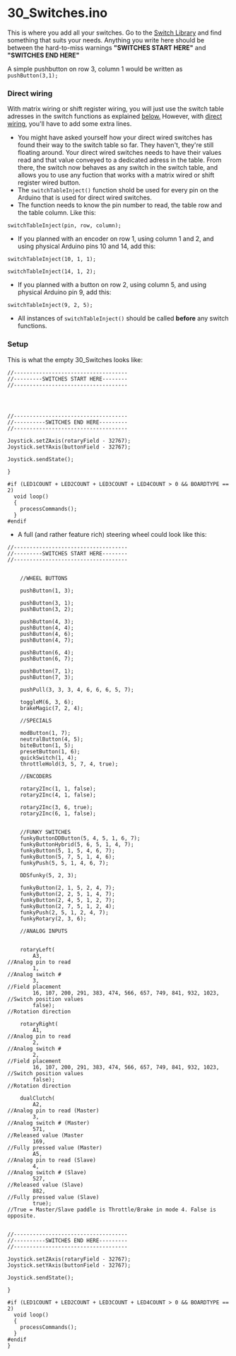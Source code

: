 # 30\_Switches.ino

This is where you add all your switches. Go to the [Switch Library](../../switch-library/) and find something that suits your needs. Anything you write here should be between the hard-to-miss warnings **"SWITCHES START HERE"** and **"SWITCHES END HERE"**

A simple pushbutton on row 3, column 1 would be written as `pushButton(3,1);`

### Direct wiring

With matrix wiring or shift register wiring, you will just use the switch table adresses in the switch functions as explained [below.](30\_switches.md#setup) However, with [direct wiring](../../2.-wiring/switches/non-matrix-wiring.md), you'll have to add some extra lines.

* You might have asked yourself how your direct wired switches has found their way to the switch table so far. They haven't, they're still floating around. Your direct wired switches needs to have their values read and that value conveyed to a dedicated adress in the table. From there, the switch now behaves as any switch in the switch table, and allows you to use any fuction that works with a matrix wired or shift register wired button.
* The `switchTableInject()` function shold be used for every pin on the Arduino that is used for direct wired switches.
* The function needs to know the pin number to read, the table row and the table column. Like this:

`switchTableInject(pin, row, column);`

* If you planned with an encoder on row 1, using column 1 and 2, and using physical Arduino pins 10 and 14, add this:

`switchTableInject(10, 1, 1);`

`switchTableInject(14, 1, 2);`

* If you planned with a button on row 2, using column 5, and using physical Arduino pin 9, add this:

`switchTableInject(9, 2, 5);`

* All instances of `switchTableInject()` should be called **before** any switch functions.

### Setup

This is what the empty 30\_Switches looks like:

```
//------------------------------------
//---------SWITCHES START HERE--------
//------------------------------------




//------------------------------------
//----------SWITCHES END HERE---------
//------------------------------------

Joystick.setZAxis(rotaryField - 32767);
Joystick.setYAxis(buttonField - 32767);

Joystick.sendState();

}

#if (LED1COUNT + LED2COUNT + LED3COUNT + LED4COUNT > 0 && BOARDTYPE == 2)
  void loop()
  {
    processCommands();
  }
#endif
```

* A full (and rather feature rich) steering wheel could look like this:

```
//------------------------------------
//---------SWITCHES START HERE--------
//------------------------------------


    //WHEEL BUTTONS

    pushButton(1, 3);

    pushButton(3, 1);
    pushButton(3, 2);

    pushButton(4, 3);
    pushButton(4, 4);
    pushButton(4, 6);
    pushButton(4, 7);

    pushButton(6, 4);
    pushButton(6, 7);

    pushButton(7, 1);
    pushButton(7, 3);

    pushPull(3, 3, 3, 4, 6, 6, 6, 5, 7);

    toggleM(6, 3, 6);
    brakeMagic(7, 2, 4);

    //SPECIALS

    modButton(1, 7);
    neutralButton(4, 5);
    biteButton(1, 5);
    presetButton(1, 6);
    quickSwitch(1, 4);
    throttleHold(3, 5, 7, 4, true);

    //ENCODERS

    rotary2Inc(1, 1, false);
    rotary2Inc(4, 1, false);

    rotary2Inc(3, 6, true);
    rotary2Inc(6, 1, false);


    //FUNKY SWITCHES
    funkyButtonDDButton(5, 4, 5, 1, 6, 7);
    funkyButtonHybrid(5, 6, 5, 1, 4, 7);
    funkyButton(5, 1, 5, 4, 6, 7);
    funkyButton(5, 7, 5, 1, 4, 6);
    funkyPush(5, 5, 1, 4, 6, 7);

    DDSfunky(5, 2, 3);

    funkyButton(2, 1, 5, 2, 4, 7);
    funkyButton(2, 2, 5, 1, 4, 7);
    funkyButton(2, 4, 5, 1, 2, 7);
    funkyButton(2, 7, 5, 1, 2, 4);
    funkyPush(2, 5, 1, 2, 4, 7);
    funkyRotary(2, 3, 6);

    //ANALOG INPUTS


    rotaryLeft(
        A3,                                                           //Analog pin to read
        1,                                                            //Analog switch #
        3,                                                            //Field placement
        16, 107, 200, 291, 383, 474, 566, 657, 749, 841, 932, 1023,   //Switch position values
        false);                                                        //Rotation direction

    rotaryRight(
        A1,                                                           //Analog pin to read
        2,                                                            //Analog switch #
        2,                                                            //Field placement
        16, 107, 200, 291, 383, 474, 566, 657, 749, 841, 932, 1023,   //Switch position values
        false);                                                        //Rotation direction

    dualClutch(
        A2,                                                           //Analog pin to read (Master)
        3,                                                            //Analog switch # (Master)
        571,                                                          //Released value (Master
        169,                                                          //Fully pressed value (Master)
        A5,                                                           //Analog pin to read (Slave)
        4,                                                            //Analog switch # (Slave)
        527,                                                          //Released value (Slave)
        882,                                                          //Fully pressed value (Slave)
        true);                                                        //True = Master/Slave paddle is Throttle/Brake in mode 4. False is opposite.

   
//------------------------------------
//----------SWITCHES END HERE---------
//------------------------------------

Joystick.setZAxis(rotaryField - 32767);
Joystick.setYAxis(buttonField - 32767);

Joystick.sendState();

}

#if (LED1COUNT + LED2COUNT + LED3COUNT + LED4COUNT > 0 && BOARDTYPE == 2)
  void loop()
  {
    processCommands();
  }
#endif
}
```

